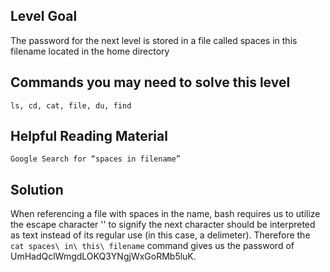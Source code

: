 ## Level Goal ##

The password for the next level is stored in a file called spaces in this filename located in the home directory

## Commands you may need to solve this level ##

    ls, cd, cat, file, du, find

## Helpful Reading Material ##

    Google Search for “spaces in filename”

## Solution ##

When referencing a file with spaces in the name, bash requires us to utilize the escape character '\' to signify the next character should be interpreted as text instead of its regular use (in this case, a delimeter). Therefore the `cat spaces\ in\ this\ filename` command gives us the password of UmHadQclWmgdLOKQ3YNgjWxGoRMb5luK.
